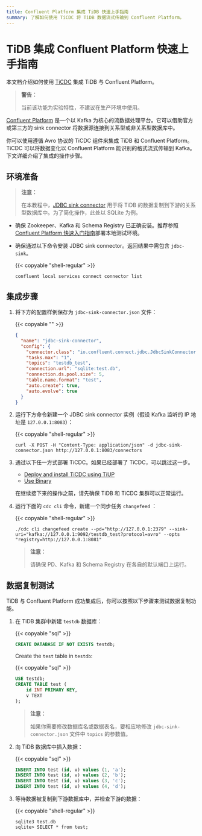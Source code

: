 ```yaml
---
title: Confluent Platform 集成 TiDB 快速上手指南
summary: 了解如何使用 TiCDC 将 TiDB 数据流式传输到 Confluent Platform。
---
```


# TiDB 集成 Confluent Platform 快速上手指南

本文档介绍如何使用 [TiCDC](/ticdc/ticdc-overview.md) 集成 TiDB 与 Confluent Platform。

> **警告：**
>
> 当前该功能为实验特性，不建议在生产环境中使用。

[Confluent Platform](https://docs.confluent.io/current/platform.html) 是一个以 Kafka 为核心的流数据处理平台。它可以借助官方或第三方的 sink connector 将数据源连接到关系型或非关系型数据库中。

你可以使用遵循 Avro 协议的 TiCDC 组件来集成 TiDB 和 Confluent Platform。TiCDC 可以将数据变化以 Confluent Platform 能识别的格式流式传输到 Kafka。下文详细介绍了集成的操作步骤。

## 环境准备

> **注意：**
>
> 在本教程中，[JDBC sink connector](https://docs.confluent.io/current/connect/kafka-connect-jdbc/sink-connector/index.html#load-the-jdbc-sink-connector) 用于将 TiDB 的数据复制到下游的关系型数据库中。为了简化操作，此处以 SQLite 为例。

+ 确保 Zookeeper、Kafka 和 Schema Registry 已正确安装。推荐参照 [Confluent Platform 快速入门指南](https://docs.confluent.io/current/quickstart/ce-quickstart.html#ce-quickstart)部署本地测试环境。

+ 确保通过以下命令安装 JDBC sink connector。返回结果中需包含 `jdbc-sink`。

    {{< copyable "shell-regular" >}}

    ```shell
    confluent local services connect connector list
    ```

## 集成步骤

1. 将下方的配置样例保存为 `jdbc-sink-connector.json` 文件：

    {{< copyable "" >}}

    ```json
    {
      "name": "jdbc-sink-connector",
      "config": {
        "connector.class": "io.confluent.connect.jdbc.JdbcSinkConnector",
        "tasks.max": "1",
        "topics": "testdb_test",
        "connection.url": "sqlite:test.db",
        "connection.ds.pool.size": 5,
        "table.name.format": "test",
        "auto.create": true,
        "auto.evolve": true
      }
    }
    ```

2. 运行下方命令新建一个 JDBC sink connector 实例（假设 Kafka 监听的 IP 地址是 `127.0.0.1:8083`）：

    {{< copyable "shell-regular" >}}

    ```shell
    curl -X POST -H "Content-Type: application/json" -d jdbc-sink-connector.json http://127.0.0.1:8083/connectors
    ```

3. 通过以下任一方式部署 TiCDC。如果已经部署了 TiCDC，可以跳过这一步。

    - [Deploy and install TiCDC using TiUP](/ticdc/manage-ticdc.md#deploy-and-install-ticdc-using-tiup)
    - [Use Binary](/ticdc/manage-ticdc.md#use-binary)

    在继续接下来的操作之前，请先确保 TiDB 和 TiCDC 集群可以正常运行。

4. 运行下面的 `cdc cli` 命令，新建一个同步任务 `changefeed` ：

    {{< copyable "shell-regular" >}}

    ```shell
    ./cdc cli changefeed create --pd="http://127.0.0.1:2379" --sink-uri="kafka://127.0.0.1:9092/testdb_test?protocol=avro" --opts "registry=http://127.0.0.1:8081"
    ```

    > **注意：**
    >
    > 请确保 PD、Kafka 和 Schema Registry 在各自的默认端口上运行。

## 数据复制测试

TiDB 与 Confluent Platform 成功集成后，你可以按照以下步骤来测试数据复制功能。

1. 在 TiDB 集群中新建 `testdb` 数据库：

    {{< copyable "sql" >}}

    ```sql
    CREATE DATABASE IF NOT EXISTS testdb;
    ```

    Create the `test` table in `testdb`:

    {{< copyable "sql" >}}

    ```sql
    USE testdb;
    CREATE TABLE test (
        id INT PRIMARY KEY,
        v TEXT
    );
    ```

    > **注意：**
    >
    > 如果你需要修改数据库名或数据表名，要相应地修改 `jdbc-sink-connector.json` 文件中 `topics` 的参数值。

2. 向 TiDB 数据库中插入数据：

    {{< copyable "sql" >}}

    ```sql
    INSERT INTO test (id, v) values (1, 'a');
    INSERT INTO test (id, v) values (2, 'b');
    INSERT INTO test (id, v) values (3, 'c');
    INSERT INTO test (id, v) values (4, 'd');
    ```

3. 等待数据被复制到下游数据库中，并检查下游的数据：

    {{< copyable "shell-regular" >}}

    ```shell
    sqlite3 test.db
    sqlite> SELECT * from test;
    ```
